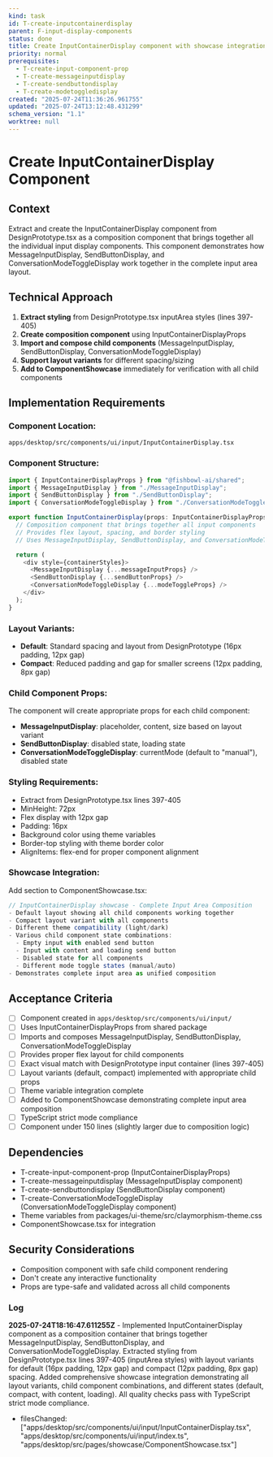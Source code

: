 ```yaml
---
kind: task
id: T-create-inputcontainerdisplay
parent: F-input-display-components
status: done
title: Create InputContainerDisplay component with showcase integration
priority: normal
prerequisites:
  - T-create-input-component-prop
  - T-create-messageinputdisplay
  - T-create-sendbuttondisplay
  - T-create-modetoggledisplay
created: "2025-07-24T11:36:26.961755"
updated: "2025-07-24T13:12:48.431299"
schema_version: "1.1"
worktree: null
---
```


# Create InputContainerDisplay Component

## Context

Extract and create the InputContainerDisplay component from DesignPrototype.tsx as a composition component that brings together all the individual input display components. This component demonstrates how MessageInputDisplay, SendButtonDisplay, and ConversationModeToggleDisplay work together in the complete input area layout.

## Technical Approach

1. **Extract styling** from DesignPrototype.tsx inputArea styles (lines 397-405)
2. **Create composition component** using InputContainerDisplayProps
3. **Import and compose child components** (MessageInputDisplay, SendButtonDisplay, ConversationModeToggleDisplay)
4. **Support layout variants** for different spacing/sizing
5. **Add to ComponentShowcase** immediately for verification with all child components

## Implementation Requirements

### Component Location:

`apps/desktop/src/components/ui/input/InputContainerDisplay.tsx`

### Component Structure:

```typescript
import { InputContainerDisplayProps } from "@fishbowl-ai/shared";
import { MessageInputDisplay } from "./MessageInputDisplay";
import { SendButtonDisplay } from "./SendButtonDisplay";
import { ConversationModeToggleDisplay } from "./ConversationModeToggleDisplay";

export function InputContainerDisplay(props: InputContainerDisplayProps) {
  // Composition component that brings together all input components
  // Provides flex layout, spacing, and border styling
  // Uses MessageInputDisplay, SendButtonDisplay, and ConversationModeToggleDisplay

  return (
    <div style={containerStyles}>
      <MessageInputDisplay {...messageInputProps} />
      <SendButtonDisplay {...sendButtonProps} />
      <ConversationModeToggleDisplay {...modeToggleProps} />
    </div>
  );
}
```

### Layout Variants:

- **Default**: Standard spacing and layout from DesignPrototype (16px padding, 12px gap)
- **Compact**: Reduced padding and gap for smaller screens (12px padding, 8px gap)

### Child Component Props:

The component will create appropriate props for each child component:

- **MessageInputDisplay**: placeholder, content, size based on layout variant
- **SendButtonDisplay**: disabled state, loading state
- **ConversationModeToggleDisplay**: currentMode (default to "manual"), disabled state

### Styling Requirements:

- Extract from DesignPrototype.tsx lines 397-405
- MinHeight: 72px
- Flex display with 12px gap
- Padding: 16px
- Background color using theme variables
- Border-top styling with theme border color
- AlignItems: flex-end for proper component alignment

### Showcase Integration:

Add section to ComponentShowcase.tsx:

```typescript
// InputContainerDisplay showcase - Complete Input Area Composition
- Default layout showing all child components working together
- Compact layout variant with all components
- Different theme compatibility (light/dark)
- Various child component state combinations:
  - Empty input with enabled send button
  - Input with content and loading send button
  - Disabled state for all components
  - Different mode toggle states (manual/auto)
- Demonstrates complete input area as unified composition
```

## Acceptance Criteria

- [ ] Component created in `apps/desktop/src/components/ui/input/`
- [ ] Uses InputContainerDisplayProps from shared package
- [ ] Imports and composes MessageInputDisplay, SendButtonDisplay, ConversationModeToggleDisplay
- [ ] Provides proper flex layout for child components
- [ ] Exact visual match with DesignPrototype input container (lines 397-405)
- [ ] Layout variants (default, compact) implemented with appropriate child props
- [ ] Theme variable integration complete
- [ ] Added to ComponentShowcase demonstrating complete input area composition
- [ ] TypeScript strict mode compliance
- [ ] Component under 150 lines (slightly larger due to composition logic)

## Dependencies

- T-create-input-component-prop (InputContainerDisplayProps)
- T-create-messageinputdisplay (MessageInputDisplay component)
- T-create-sendbuttondisplay (SendButtonDisplay component)
- T-create-ConversationModeToggleDisplay (ConversationModeToggleDisplay component)
- Theme variables from packages/ui-theme/src/claymorphism-theme.css
- ComponentShowcase.tsx for integration

## Security Considerations

- Composition component with safe child component rendering
- Don't create any interactive functionality
- Props are type-safe and validated across all child components

### Log

**2025-07-24T18:16:47.611255Z** - Implemented InputContainerDisplay component as a composition container that brings together MessageInputDisplay, SendButtonDisplay, and ConversationModeToggleDisplay. Extracted styling from DesignPrototype.tsx lines 397-405 (inputArea styles) with layout variants for default (16px padding, 12px gap) and compact (12px padding, 8px gap) spacing. Added comprehensive showcase integration demonstrating all layout variants, child component combinations, and different states (default, compact, with content, loading). All quality checks pass with TypeScript strict mode compliance.

- filesChanged: ["apps/desktop/src/components/ui/input/InputContainerDisplay.tsx", "apps/desktop/src/components/ui/input/index.ts", "apps/desktop/src/pages/showcase/ComponentShowcase.tsx"]
